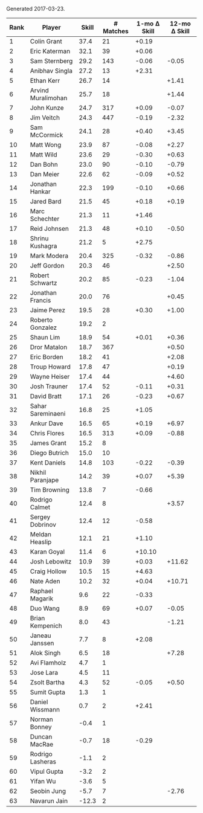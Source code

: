 Generated 2017-03-23.

| Rank | Player             | Skill | # Matches | 1-mo Δ Skill | 12-mo Δ Skill |
|------|--------------------|-------|-----------|--------------|---------------|
|    1 | Colin Grant        |  37.4 |        21 |        +0.19 |               |
|    2 | Eric Katerman      |  32.1 |        39 |        +0.06 |               |
|    3 | Sam Sternberg      |  29.2 |       143 |        -0.06 |         -0.05 |
|    4 | Anibhav Singla     |  27.2 |        13 |        +2.31 |               |
|    5 | Ethan Kerr         |  26.7 |        14 |              |         +1.41 |
|    6 | Arvind Muralimohan |  25.7 |        18 |              |         +1.44 |
|    7 | John Kunze         |  24.7 |       317 |        +0.09 |         -0.07 |
|    8 | Jim Veitch         |  24.3 |       447 |        -0.19 |         -2.32 |
|    9 | Sam McCormick      |  24.1 |        28 |        +0.40 |         +3.45 |
|   10 | Matt Wong          |  23.9 |        87 |        -0.08 |         +2.27 |
|   11 | Matt Wild          |  23.6 |        29 |        -0.30 |         +0.63 |
|   12 | Dan Bohn           |  23.0 |        90 |        -0.10 |         -0.79 |
|   13 | Dan Meier          |  22.6 |        62 |        -0.09 |         +0.52 |
|   14 | Jonathan Hankar    |  22.3 |       199 |        -0.10 |         +0.66 |
|   15 | Jared Bard         |  21.5 |        45 |        +0.18 |         +0.19 |
|   16 | Marc Schechter     |  21.3 |        11 |        +1.46 |               |
|   17 | Reid Johnsen       |  21.3 |        48 |        +0.10 |         -0.50 |
|   18 | Shrinu Kushagra    |  21.2 |         5 |        +2.75 |               |
|   19 | Mark Modera        |  20.4 |       325 |        -0.32 |         -0.86 |
|   20 | Jeff Gordon        |  20.3 |        46 |              |         +2.50 |
|   21 | Robert Schwartz    |  20.2 |        85 |        -0.23 |         -1.04 |
|   22 | Jonathan Francis   |  20.0 |        76 |              |         +0.45 |
|   23 | Jaime Perez        |  19.5 |        28 |        +0.30 |         +1.00 |
|   24 | Roberto Gonzalez   |  19.2 |         2 |              |               |
|   25 | Shaun Lim          |  18.9 |        54 |        +0.01 |         +0.36 |
|   26 | Dror Matalon       |  18.7 |       367 |              |         +0.50 |
|   27 | Eric Borden        |  18.2 |        41 |              |         +2.08 |
|   28 | Troup Howard       |  17.8 |        47 |              |         +0.19 |
|   29 | Wayne Heiser       |  17.4 |        44 |              |         +4.60 |
|   30 | Josh Trauner       |  17.4 |        52 |        -0.11 |         +0.31 |
|   31 | David Bratt        |  17.1 |        26 |        -0.23 |         +0.67 |
|   32 | Sahar Sareminaeni  |  16.8 |        25 |        +1.05 |               |
|   33 | Ankur Dave         |  16.5 |        65 |        +0.19 |         +6.97 |
|   34 | Chris Flores       |  16.5 |       313 |        +0.09 |         -0.88 |
|   35 | James Grant        |  15.2 |         8 |              |               |
|   36 | Diego Butrich      |  15.0 |        10 |              |               |
|   37 | Kent Daniels       |  14.8 |       103 |        -0.22 |         -0.39 |
|   38 | Nikhil Paranjape   |  14.2 |        39 |        +0.07 |         +5.39 |
|   39 | Tim Browning       |  13.8 |         7 |        -0.66 |               |
|   40 | Rodrigo Calmet     |  12.4 |         8 |              |         +3.57 |
|   41 | Sergey Dobrinov    |  12.4 |        12 |        -0.58 |               |
|   42 | Meldan Heaslip     |  12.1 |        21 |        +1.10 |               |
|   43 | Karan Goyal        |  11.4 |         6 |       +10.10 |               |
|   44 | Josh Lebowitz      |  10.9 |        39 |        +0.03 |        +11.62 |
|   45 | Craig Hollow       |  10.5 |        15 |        +4.63 |               |
|   46 | Nate Aden          |  10.2 |        32 |        +0.04 |        +10.71 |
|   47 | Raphael Magarik    |   9.6 |        22 |        -0.33 |               |
|   48 | Duo Wang           |   8.9 |        69 |        +0.07 |         -0.05 |
|   49 | Brian Kempenich    |   8.0 |        43 |              |         -1.21 |
|   50 | Janeau Janssen     |   7.7 |         8 |        +2.08 |               |
|   51 | Alok Singh         |   6.5 |        18 |              |         +7.28 |
|   52 | Avi Flamholz       |   4.7 |         1 |              |               |
|   53 | Jose Lara          |   4.5 |        11 |              |               |
|   54 | Zsolt Bartha       |   4.3 |        52 |        -0.05 |         +0.50 |
|   55 | Sumit Gupta        |   1.3 |         1 |              |               |
|   56 | Daniel Wissmann    |   0.7 |         2 |        +2.41 |               |
|   57 | Norman Bonney      |  -0.4 |         1 |              |               |
|   58 | Duncan MacRae      |  -0.7 |        18 |        -0.29 |               |
|   59 | Rodrigo Lasheras   |  -1.1 |         2 |              |               |
|   60 | Vipul Gupta        |  -3.2 |         2 |              |               |
|   61 | Yifan Wu           |  -3.6 |         5 |              |               |
|   62 | Seobin Jung        |  -5.7 |         7 |              |         -2.76 |
|   63 | Navarun Jain       | -12.3 |         2 |              |               |